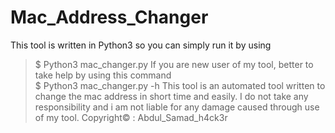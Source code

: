 # Mac_Address_Changer

This tool is written in Python3
so you can simply run it by using 
> $ Python3 mac_changer.py
If you are new user of my tool, better to take help by using this command  
> $ Python3 mac_changer.py -h
This tool is an automated tool written to change the mac address in short time and easily.
I do not take any responsibility and i am not liable for any damage caused through use of my tool.
Copyright© : Abdul_Samad_h4ck3r
